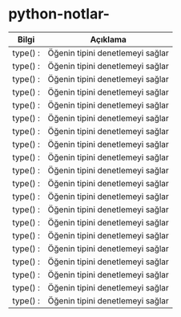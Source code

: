 # python-notlar-

| Bilgi | Açıklama |
| --- | --- |
| type() : | Öğenin tipini denetlemeyi sağlar |
| type() : | Öğenin tipini denetlemeyi sağlar |
| type() : | Öğenin tipini denetlemeyi sağlar |
| type() : | Öğenin tipini denetlemeyi sağlar |
| type() : | Öğenin tipini denetlemeyi sağlar |
| type() : | Öğenin tipini denetlemeyi sağlar |
| type() : | Öğenin tipini denetlemeyi sağlar |
| type() : | Öğenin tipini denetlemeyi sağlar |
| type() : | Öğenin tipini denetlemeyi sağlar |
| type() : | Öğenin tipini denetlemeyi sağlar |
| type() : | Öğenin tipini denetlemeyi sağlar |
| type() : | Öğenin tipini denetlemeyi sağlar |
| type() : | Öğenin tipini denetlemeyi sağlar |
| type() : | Öğenin tipini denetlemeyi sağlar |
| type() : | Öğenin tipini denetlemeyi sağlar |
| type() : | Öğenin tipini denetlemeyi sağlar |
| type() : | Öğenin tipini denetlemeyi sağlar |
| type() : | Öğenin tipini denetlemeyi sağlar |
| type() : | Öğenin tipini denetlemeyi sağlar |
| type() : | Öğenin tipini denetlemeyi sağlar |

